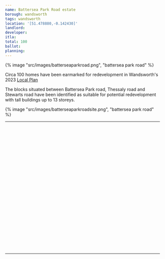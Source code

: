 ```yaml
---
name: Battersea Park Road estate 
borough: wandsworth
tags: wandsworth
location: '[51.478880,-0.142430]'
landlord: 
developer: 
itla:
total: 100
ballot:
planning: 
---
```

{% image "src/images/batterseaparkroad.png", "battersea park road" %}

Circa 100 homes have been earmarked for redevelopment in Wandsworth's 2023 [Local Plan](https://www.wandsworth.gov.uk/media/large/adopted_local_plan.pdf)

The blocks situated between Battersea Park road, Thessaly road and Stewarts road have been identified as suitable for potential redevelopment with tall buildings up to 13 storeys.

{% image "src/images/batterseaparkroadsite.png", "battersea park road" %}

---

<!------------THE CODE BELOW RENDERS THE MAP - DO NOT EDIT! ---------------------------->

<div id="map" style="width: 100%; height: 400px;"></div>

<script>
  var map = L.map('map').setView({{ location }}, 13);
  L.tileLayer('https://tile.openstreetmap.org/{z}/{x}/{y}.png', {
  maxZoom: 19,
attribution: '&copy; <a href="http://www.openstreetmap.org/copyright">OpenStreetMap</a>'
}).addTo(map);
var circle = L.circle({{ location }}, {
    color: 'red',
    fillColor: '#f03',
    fillOpacity: 0.5,
    radius: 500
}).addTo(map);
</script>

---